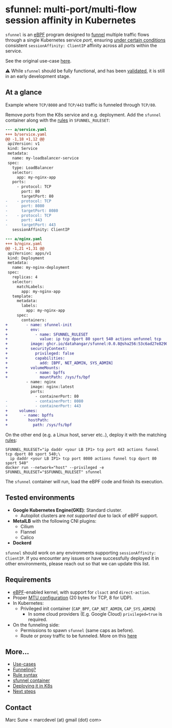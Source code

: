 # sfunnel: multi-port/multi-flow session affinity in Kubernetes

`sfunnel` is an [eBPF](https://ebpf.io/) program designed to [funnel](docs/funneling.md)
multiple traffic flows through a single Kubernetes service _port_, ensuring
[under certain conditions](#requirements) consistent `sessionAffinity: ClientIP`
affinity across all _ports_ within the service.

See the original use-case [here](docs/use-cases/network-telemetry-nfacctd.md).

:warning: While `sfunnel` should be fully functional, and has been [validated](#tested-environments),
it is still in an early development stage.

## At a glance

Example where `TCP/8080` and `TCP/443` traffic is funneled through `TCP/80`.

Remove _ports_ from the K8s service and e.g. deployment. Add the `sfunnel`
container along with the [rules](docs/rules.md) in `SFUNNEL_RULESET`:

```diff
--- a/service.yaml
+++ b/service.yaml
@@ -1,18 +1,12 @@
 apiVersion: v1
 kind: Service
 metadata:
   name: my-loadbalancer-service
 spec:
   type: LoadBalancer
   selector:
     app: my-nginx-app
   ports:
     - protocol: TCP
       port: 80
       targetPort: 80
-    - protocol: TCP
-      port: 8080
-      targetPort: 8080
-    - protocol: TCP
-      port: 443
-      targetPort: 443
   sessionAffinity: ClientIP
```

```diff
--- a/nginx.yaml
+++ b/nginx.yaml
@@ -1,21 +1,31 @@
 apiVersion: apps/v1
 kind: Deployment
 metadata:
   name: my-nginx-deployment
 spec:
   replicas: 4
   selector:
     matchLabels:
       app: my-nginx-app
   template:
     metadata:
       labels:
         app: my-nginx-app
     spec:
       containers:
+        - name: sfunnel-init
+          env:
+            - name: SFUNNEL_RULESET
+              value: ip tcp dport 80 sport 540 actions unfunnel tcp
+          image: ghcr.io/datahangar/sfunnel:0.0.8@sha256:53c6ad27e82903b853876b5dbcc6f612f0d94ec61f78ec4759865f5e2b50de12
+          securityContext:
+            privileged: false
+            capabilities:
+              add: [BPF, NET_ADMIN, SYS_ADMIN]
+          volumeMounts:
+            - name: bpffs
+              mountPath: /sys/fs/bpf
         - name: nginx
           image: nginx:latest
           ports:
             - containerPort: 80
-            - containerPort: 8080
-            - containerPort: 443
+     volumes:
+       - name: bpffs
+         hostPath:
+           path: /sys/fs/bpf
```

On the other end (e.g. a Linux host, server etc..), deploy it with the
matching [rules](docs/rules.md):

```shell
SFUNNEL_RULESET="ip daddr <your LB IP1> tcp port 443 actions funnel tcp dport 80 sport 540;\
  ip daddr <your LB IP1> tcp port 8080 actions funnel tcp dport 80 sport 540"
docker run --network="host" --privileged -e SFUNNEL_RULESET="$SFUNNEL_RULESET" sfunnel
```

The `sfunnel` container will run, load the eBPF code and finish its execution.

## Tested environments

* **Google Kubernetes Engine(GKE)**: Standard cluster.
   - Autopilot clusters are _not supported_ due to lack of eBPF support.
* **MetalLB** with the following CNI plugins:
  * Cilium
  * Flannel
  * Calico
* **Dockerd**

`sfunnel` should work on any environments supporting `sessionAffinity: ClientIP`.
If you encounter any issues or have successfully deployed it in other
environments, please reach out so that we can update this list.

## Requirements

* [eBPF](https://ebpf.io/)-enabled kernel, with support for `clsact` and `direct-action`.
* Proper [MTU configuration](docs/funneling.md#mtu) (20 bytes for TCP, 8 for UDP).
* In Kubernetes:
  * Privileged init container (`CAP_BPF`, `CAP_NET_ADMIN`, `CAP_SYS_ADMIN`)
    * In some cloud providers (E.g. Google Cloud) `privileged=true` is required.
* On the funneling side:
  * Permissions to spawn `sfunnel` (same caps as before).
  * Route or proxy traffic to be funneled. More on this [here](docs/funneling.md)

## More...

* [Use-cases](docs/use-cases/)
* [Funneling?](docs/funneling.md)
* [Rule syntax](docs/rules.md)
* [sfunnel container](docs/container.md)
* [Deploying it in K8s](docs/k8s.md)
* [Next steps](../../issues?q=is%3Aissue+is%3Aopen+label%3Afeature)

Contact
-------

Marc Sune < marcdevel (at) gmail (dot) com>
